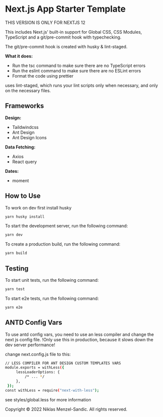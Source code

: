 # Next.js App Starter Template

THIS VERSION IS ONLY FOR NEXTJS 12

This includes Next.js' built-in support for Global CSS, CSS Modules, TypeScript and a git/pre-commit hook with typechecking.

The git/pre-commit hook is created with husky & lint-staged.

**What it does:**

- Run the tsc command to make sure there are no TypeScript errors
- Run the eslint command to make sure there are no ESLint errors
- Format the code using prettier

uses lint-staged, which runs your lint scripts only when necessary, and only on the necessary files.

## Frameworks

**Design:**

- Taildwindcss
- Ant Design
- Ant Design Icons

**Data Fetching:**

- Axios
- React query

**Dates:**

- moment

## How to Use

To work on dev first install husky

```bash
yarn husky install
```

To start the development server, run the following command:

```bash
yarn dev
```

To create a production build, run the following command:

```bash
yarn build
```

## Testing

To start unit tests, run the following command:

```bash
yarn test
```

To start e2e tests, run the following command:

```bash
yarn e2e
```

## ANTD Config Vars

To use antd config vars, you need to use an less compiler and change the next js config file.
!Only use this in production, because it slows down the dev server performance!

change next.config.js file to this:

```bash
// LESS COMPILER FOR ANT DESIGN CUSTOM TEMPLATES VARS
module.exports = withLess({
     lessLoaderOptions: {
         /* ... */
     },
 });
const withLess = require("next-with-less");
```

see styles/global.less for more information

Copyright © 2022 Niklas Menzel-Sandic. All rights reserved.
